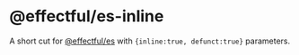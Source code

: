# @effectful/es-inline

A short cut for [@effectful/es](https://github.com/awto/effectfuljs/tree/master/packages/es)
with `{inline:true, defunct:true}` parameters.


